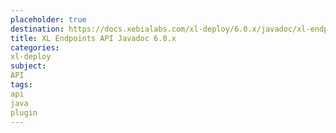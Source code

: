 ```yaml
---
placeholder: true
destination: https://docs.xebialabs.com/xl-deploy/6.0.x/javadoc/xl-endpoints-api/index.html
title: XL Endpoints API Javadoc 6.0.x
categories:
xl-deploy
subject:
API
tags:
api
java
plugin
---
```

